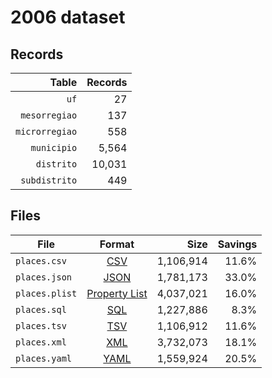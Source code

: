 # 2006 dataset

## Records

|          Table | Records |
| --------------:| -------:|
|           `uf` |      27 |
|  `mesorregiao` |     137 |
| `microrregiao` |     558 |
|    `municipio` |   5,564 |
|     `distrito` |  10,031 |
|  `subdistrito` |     449 |

## Files

| File           | Format                                                       |      Size | Savings |
| -------------- |:------------------------------------------------------------:| ---------:| -------:|
| `places.csv`   | [CSV](https://en.wikipedia.org/wiki/Comma-separated_values)  | 1,106,914 |   11.6% |
| `places.json`  | [JSON](https://en.wikipedia.org/wiki/JSON)                   | 1,781,173 |   33.0% |
| `places.plist` | [Property List](https://en.wikipedia.org/wiki/Property_list) | 4,037,021 |   16.0% |
| `places.sql`   | [SQL](https://en.wikipedia.org/wiki/SQL)                     | 1,227,886 |    8.3% |
| `places.tsv`   | [TSV](https://en.wikipedia.org/wiki/Tab-separated_values)    | 1,106,912 |   11.6% |
| `places.xml`   | [XML](https://en.wikipedia.org/wiki/XML)                     | 3,732,073 |   18.1% |
| `places.yaml`  | [YAML](https://en.wikipedia.org/wiki/YAML)                   | 1,559,924 |   20.5% |
